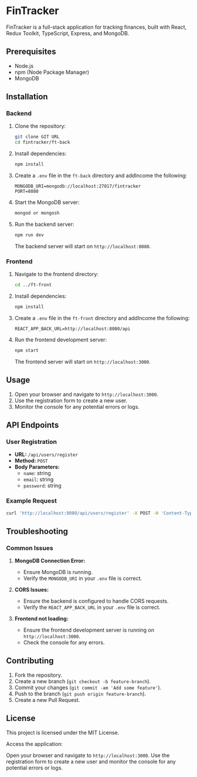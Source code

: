 # FinTracker

FinTracker is a full-stack application for tracking finances, built with React, Redux Toolkit, TypeScript, Express, and MongoDB.

## Prerequisites

- Node.js
- npm (Node Package Manager)
- MongoDB

## Installation

### Backend

1. Clone the repository:

   ```bash
   git clone GIT URL
   cd fintracker/ft-back
   ```

2. Install dependencies:

   ```bash
   npm install
   ```

3. Create a `.env` file in the `ft-back` directory and addIncome the following:

   ```env
   MONGODB_URI=mongodb://localhost:27017/fintracker
   PORT=8080
   ```

4. Start the MongoDB server:

   ```bash
   mongod or mongosh
   ```

5. Run the backend server:

   ```bash
   npm run dev
   ```

   The backend server will start on `http://localhost:8080`.

### Frontend

1. Navigate to the frontend directory:

   ```bash
   cd ../ft-front
   ```

2. Install dependencies:

   ```bash
   npm install
   ```

3. Create a `.env` file in the `ft-front` directory and addIncome the following:

   ```env
   REACT_APP_BACK_URL=http://localhost:8080/api
   ```

4. Run the frontend development server:

   ```bash
   npm start
   ```

   The frontend server will start on `http://localhost:3000`.

## Usage

1. Open your browser and navigate to `http://localhost:3000`.
2. Use the registration form to create a new user.
3. Monitor the console for any potential errors or logs.

## API Endpoints

### User Registration

- **URL:** `/api/users/register`
- **Method:** `POST`
- **Body Parameters:**
    - `name`: string
    - `email`: string
    - `password`: string

### Example Request

```bash
curl 'http://localhost:8080/api/users/register' -X POST -H 'Content-Type: application/json' --data-raw '{"name":"test","email":"test@test.com","password":"test"}'
```

## Troubleshooting

### Common Issues

1. **MongoDB Connection Error:**
    - Ensure MongoDB is running.
    - Verify the `MONGODB_URI` in your `.env` file is correct.

2. **CORS Issues:**
    - Ensure the backend is configured to handle CORS requests.
    - Verify the `REACT_APP_BACK_URL` in your `.env` file is correct.

3. **Frontend not loading:**
    - Ensure the frontend development server is running on `http://localhost:3000`.
    - Check the console for any errors.

## Contributing

1. Fork the repository.
2. Create a new branch (`git checkout -b feature-branch`).
3. Commit your changes (`git commit -am 'Add some feature'`).
4. Push to the branch (`git push origin feature-branch`).
5. Create a new Pull Request.

## License

This project is licensed under the MIT License.

Access the application:

Open your browser and navigate to `http://localhost:3000`. Use the registration form to create a new user and monitor the console for any potential errors or logs.
